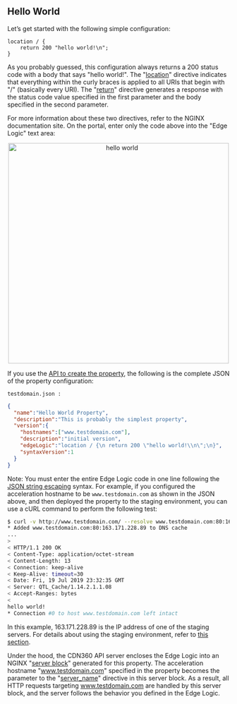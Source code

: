 ## Hello World

Let’s get started with the following simple configuration:

```nginx
location / {
    return 200 "hello world!\n";
}
```
As you probably guessed, this configuration always returns a 200 status code with a body that says "hello world!". The "[location](http://nginx.org/en/docs/http/ngx_http_core_module.html#location)" directive indicates that everything within the curly braces is applied to all URIs that begin with "/" (basically every URI). The "[return](http://nginx.org/en/docs/http/ngx_http_rewrite_module.html#return)" directive generates a response with the status code value specified in the first parameter and the body specified in the second parameter. 

For more information about these two directives, refer to the NGINX documentation site. On the portal, enter only the code above into the "Edge Logic" text area:

<p align=center><img src="/docs/resources/images/edge-logic/helloworld.png" alt="hello world" width="500"></p>

If you use the [API to create the property](</apidocs#operation/createProperty>), the following is the complete JSON of the property configuration:

```testdomain.json :```
```json
{
  "name":"Hello World Property",
  "description":"This is probably the simplest property",
  "version":{
    "hostnames":["www.testdomain.com"],
    "description":"initial version",
    "edgeLogic":"location / {\n return 200 \"hello world!\\n\";\n}",
    "syntaxVersion":1
  }
} 
```

Note: You must enter the entire Edge Logic code in one line following the [JSON string escaping](https://www.freeformatter.com/json-escape.html) syntax. For example, if you configured the acceleration hostname to be `www.testdomain.com` as shown in the JSON above, and then deployed the property to the staging environment, you can use a cURL command to perform the following test:

```bash
$ curl -v http://www.testdomain.com/ --resolve www.testdomain.com:80:163.171.228.89
* Added www.testdomain.com:80:163.171.228.89 to DNS cache
...
> 
< HTTP/1.1 200 OK
< Content-Type: application/octet-stream
< Content-Length: 13
< Connection: keep-alive
< Keep-Alive: timeout=30
< Date: Fri, 19 Jul 2019 23:32:35 GMT
< Server: QTL_Cache/1.14.2.1.1.08
< Accept-Ranges: bytes
< 
hello world!
* Connection #0 to host www.testdomain.com left intact
```

In this example, 163.171.228.89 is the IP address of one of the staging servers. For details about using the staging environment, refer to [this section](</docs/edge-logic/staging-environment.md>). 

Under the hood, the CDN360 API server encloses the Edge Logic into an NGINX "[server block](http://nginx.org/en/docs/http/ngx_http_core_module.html#server)" generated for this property. The acceleration hostname "www.testdomain.com" specified in the property becomes the parameter to the "[server_name](http://nginx.org/en/docs/http/ngx_http_core_module.html#server_name)" directive in this server block. As a result, all HTTP requests targeting www.testdomain.com are handled by this server block, and the server follows the behavior you defined in the Edge Logic.

